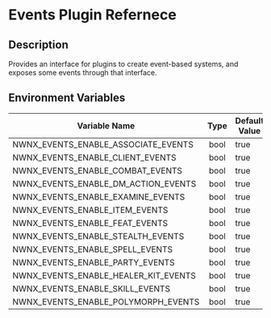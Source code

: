 # Events Plugin Refernece

## Description

Provides an interface for plugins to create event-based systems, and exposes some events through that interface.

## Environment Variables

| Variable Name                         | Type   | Default Value |
| ------------------------------------- | :----: | ------------- |
| NWNX_EVENTS_ENABLE_ASSOCIATE_EVENTS   | bool   | true          |
| NWNX_EVENTS_ENABLE_CLIENT_EVENTS      | bool   | true          |
| NWNX_EVENTS_ENABLE_COMBAT_EVENTS      | bool   | true          |
| NWNX_EVENTS_ENABLE_DM_ACTION_EVENTS   | bool   | true          |
| NWNX_EVENTS_ENABLE_EXAMINE_EVENTS     | bool   | true          |
| NWNX_EVENTS_ENABLE_ITEM_EVENTS        | bool   | true          |
| NWNX_EVENTS_ENABLE_FEAT_EVENTS        | bool   | true          |
| NWNX_EVENTS_ENABLE_STEALTH_EVENTS     | bool   | true          |
| NWNX_EVENTS_ENABLE_SPELL_EVENTS       | bool   | true          |
| NWNX_EVENTS_ENABLE_PARTY_EVENTS       | bool   | true          |
| NWNX_EVENTS_ENABLE_HEALER_KIT_EVENTS  | bool   | true          |
| NWNX_EVENTS_ENABLE_SKILL_EVENTS       | bool   | true          |
| NWNX_EVENTS_ENABLE_POLYMORPH_EVENTS   | bool   | true          |
